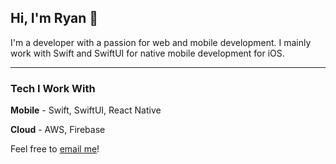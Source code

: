 ## Hi, I'm Ryan 👋
I'm a developer with a passion for web and mobile development. I mainly work with Swift and SwiftUI for native mobile development for iOS.

---

### Tech I Work With

**Mobile** - Swift, SwiftUI, React Native

**Cloud** - AWS, Firebase

Feel free to [email me](mailto:naingminoo.ryan@gmail.com)!
